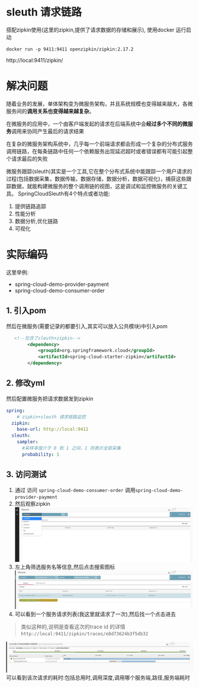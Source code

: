 
# sleuth 请求链路

搭配zipkin使用(这里的zipkin,提供了请求数据的存储和展示), 使用docker 运行启动

```shell script
docker run -p 9411:9411 openzipkin/zipkin:2.17.2
```

http://local:9411/zipkin/

 
# 解决问题

随着业务的发展，单体架构变为微服务架构，并且系统规模也变得越来越大，各微服务间的**调用关系也变得越来越复杂**。

在微服务的应用中，一个由客户端发起的请求在后端系统中会**经过多个不同的微服务**调用来协同产生最后的请求结果

在复杂的微服务架构系统中，几乎每一个前端请求都会形成一个复杂的分布式服务调用链路，在每条链路中任何一个依赖服务出现延迟超时或者错误都有可能引起整个请求最后的失败


微服务跟踪(sleuth)其实是一个工具,它在整个分布式系统中能跟踪一个用户请求的过程(包括数据采集，数据传输，数据存储，数据分析，数据可视化)，捕获这些跟踪数据，就能构建微服务的整个调用链的视图，这是调试和监控微服务的关键工具。
SpringCloudSleuth有4个特点或者功能:
1. 提供链路追踪	
2. 性能分析	
3. 数据分析,优化链路	
4. 可视化

# 实际编码
这里举例:
- spring-cloud-demo-provider-payment
- spring-cloud-demo-consumer-order

## 1. 引入pom

然后在微服务(需要记录的都要引入,其实可以放入公共模块)中引入pom

```xml
   <!--包含了sleuth+zipkin-->
        <dependency>
            <groupId>org.springframework.cloud</groupId>
            <artifactId>spring-cloud-starter-zipkin</artifactId>
        </dependency>

```

## 2. 修改yml

然后配置微服务把请求数据发到zipkin
```yaml
spring:
    # zipkin+sleuth 请求链路监控
  zipkin:
    base-url: http://local:9411
  sleuth:
    sampler:
      #采样率值介于 0 到 1 之间，1 则表示全部采集
      probability: 1
```

## 3. 访问测试

1. 通过 访问 `spring-cloud-demo-consumer-order` 调用`spring-cloud-demo-provider-payment` 
2. 然后观察zipkin
![](img/zipkin-dashboard.jpg)
3. 左上角筛选服务名等信息,然后点击搜索图标
![](img/zipkin-dashboard-filter.jpg)
4. 可以看到一个服务请求列表(我这里就请求了一次),然后找一个点击进去
> 类似这种的,说明是查看这次的trace id 的详情 `http://local:9411/zipkin/traces/e8d73624b3f5db32`

![](img/zipkin-dashboard-filter-trace-id.jpg)
可以看到该次请求的耗时:包括总用时,调用深度,调用哪个服务端,路径,服务端耗时



